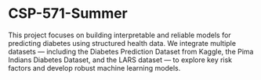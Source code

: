# CSP-571-Summer
This project focuses on building interpretable and reliable models for predicting diabetes using structured health data. We integrate multiple datasets — including the Diabetes Prediction Dataset from Kaggle, the Pima Indians Diabetes Dataset, and the LARS dataset — to explore key risk factors and develop robust machine learning models.
